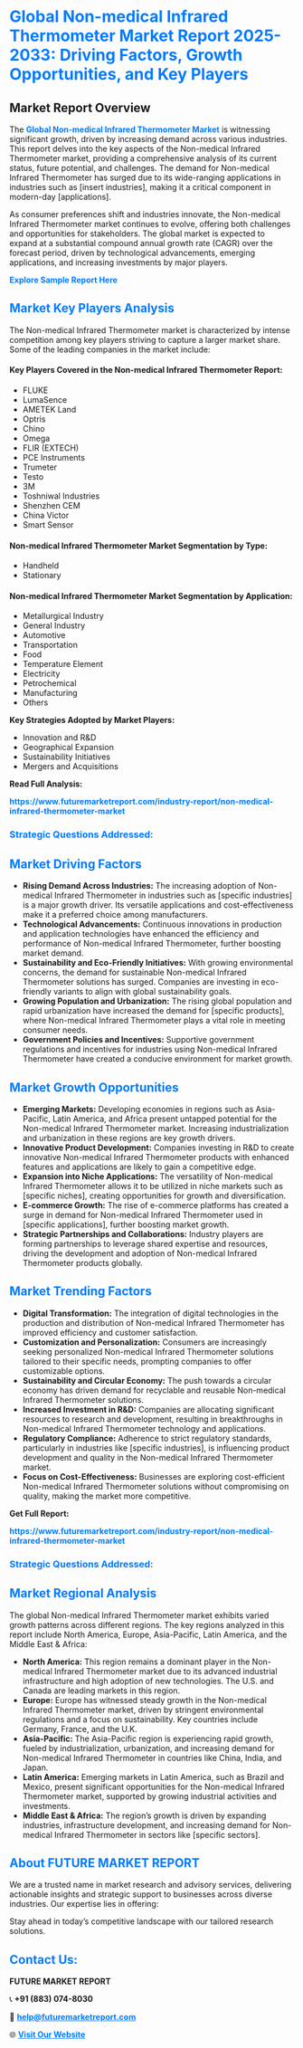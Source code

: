 <h1 style="color: #007BFF;">Global Non-medical Infrared Thermometer Market Report 2025-2033: Driving Factors, Growth Opportunities, and Key Players</h1>

<section id="overview">
<h2>Market Report Overview</h2>
<p>The <a href="https://www.futuremarketreport.com/industry-report/non-medical-infrared-thermometer-market" style="color: #007BFF; text-decoration: none;"><strong>Global Non-medical Infrared Thermometer Market</strong></a> is witnessing significant growth, driven by increasing demand across various industries. This report delves into the key aspects of the Non-medical Infrared Thermometer market, providing a comprehensive analysis of its current status, future potential, and challenges. The demand for Non-medical Infrared Thermometer has surged due to its wide-ranging applications in industries such as [insert industries], making it a critical component in modern-day [applications].</p>
<p>As consumer preferences shift and industries innovate, the Non-medical Infrared Thermometer market continues to evolve, offering both challenges and opportunities for stakeholders. The global market is expected to expand at a substantial compound annual growth rate (CAGR) over the forecast period, driven by technological advancements, emerging applications, and increasing investments by major players.</p>
</section>

<section id="overview">
<p><a href="https://www.futuremarketreport.com/request-sample/reportId=104701" style="color: #007BFF; text-decoration: none;"><strong>Explore Sample Report Here</strong></a></p>
</section>

<section id="key-players">
<h2 style="color: #007BFF;">Market Key Players Analysis</h2>
<p>The Non-medical Infrared Thermometer market is characterized by intense competition among key players striving to capture a larger market share. Some of the leading companies in the market include:</p>
<h4>Key Players Covered in the Non-medical Infrared Thermometer Report:</h4>
<ul><li>FLUKE</li><li>LumaSence</li><li>AMETEK Land</li><li>Optris</li><li>Chino</li><li>Omega</li><li>FLIR (EXTECH)</li><li>PCE Instruments</li><li>Trumeter</li><li>Testo</li><li>3M</li><li>Toshniwal Industries</li><li>Shenzhen CEM</li><li>China Victor</li><li>Smart Sensor</li></ul>
<h4>Non-medical Infrared Thermometer Market Segmentation by Type:</h4>
<ul><li>Handheld</li><li>Stationary</li></ul>

<h4>Non-medical Infrared Thermometer Market Segmentation by Application:</h4>
<ul><li>Metallurgical Industry</li><li>General Industry</li><li>Automotive</li><li>Transportation</li><li>Food</li><li>Temperature Element</li><li>Electricity</li><li>Petrochemical</li><li>Manufacturing</li><li>Others</li></ul>
<p><strong>Key Strategies Adopted by Market Players:</strong></p>
<ul>
<li>Innovation and R&D</li>
<li>Geographical Expansion</li>
<li>Sustainability Initiatives</li>
<li>Mergers and Acquisitions</li>
</ul>
</section>

<section>
<p><strong>Read Full Analysis: </strong></p><a href="https://www.futuremarketreport.com/industry-report/non-medical-infrared-thermometer-market" style="color: #007BFF; text-decoration: none;"><strong>https://www.futuremarketreport.com/industry-report/non-medical-infrared-thermometer-market</strong></a>
<h3 style="color: #007BFF;">Strategic Questions Addressed:</h3>
</section>

<section id="driving-factors">
<h2 style="color: #007BFF;">Market Driving Factors</h2>
<ul>
<li><strong>Rising Demand Across Industries:</strong> The increasing adoption of Non-medical Infrared Thermometer in industries such as [specific industries] is a major growth driver. Its versatile applications and cost-effectiveness make it a preferred choice among manufacturers.</li>
<li><strong>Technological Advancements:</strong> Continuous innovations in production and application technologies have enhanced the efficiency and performance of Non-medical Infrared Thermometer, further boosting market demand.</li>
<li><strong>Sustainability and Eco-Friendly Initiatives:</strong> With growing environmental concerns, the demand for sustainable Non-medical Infrared Thermometer solutions has surged. Companies are investing in eco-friendly variants to align with global sustainability goals.</li>
<li><strong>Growing Population and Urbanization:</strong> The rising global population and rapid urbanization have increased the demand for [specific products], where Non-medical Infrared Thermometer plays a vital role in meeting consumer needs.</li>
<li><strong>Government Policies and Incentives:</strong> Supportive government regulations and incentives for industries using Non-medical Infrared Thermometer have created a conducive environment for market growth.</li>
</ul>
</section>

<section id="growth-opportunities">
<h2 style="color: #007BFF;">Market Growth Opportunities</h2>
<ul>
<li><strong>Emerging Markets:</strong> Developing economies in regions such as Asia-Pacific, Latin America, and Africa present untapped potential for the Non-medical Infrared Thermometer market. Increasing industrialization and urbanization in these regions are key growth drivers.</li>
<li><strong>Innovative Product Development:</strong> Companies investing in R&D to create innovative Non-medical Infrared Thermometer products with enhanced features and applications are likely to gain a competitive edge.</li>
<li><strong>Expansion into Niche Applications:</strong> The versatility of Non-medical Infrared Thermometer allows it to be utilized in niche markets such as [specific niches], creating opportunities for growth and diversification.</li>
<li><strong>E-commerce Growth:</strong> The rise of e-commerce platforms has created a surge in demand for Non-medical Infrared Thermometer used in [specific applications], further boosting market growth.</li>
<li><strong>Strategic Partnerships and Collaborations:</strong> Industry players are forming partnerships to leverage shared expertise and resources, driving the development and adoption of Non-medical Infrared Thermometer products globally.</li>
</ul>
</section>

<section id="trending-factors">
<h2 style="color: #007BFF;">Market Trending Factors</h2>
<ul>
<li><strong>Digital Transformation:</strong> The integration of digital technologies in the production and distribution of Non-medical Infrared Thermometer has improved efficiency and customer satisfaction.</li>
<li><strong>Customization and Personalization:</strong> Consumers are increasingly seeking personalized Non-medical Infrared Thermometer solutions tailored to their specific needs, prompting companies to offer customizable options.</li>
<li><strong>Sustainability and Circular Economy:</strong> The push towards a circular economy has driven demand for recyclable and reusable Non-medical Infrared Thermometer solutions.</li>
<li><strong>Increased Investment in R&D:</strong> Companies are allocating significant resources to research and development, resulting in breakthroughs in Non-medical Infrared Thermometer technology and applications.</li>
<li><strong>Regulatory Compliance:</strong> Adherence to strict regulatory standards, particularly in industries like [specific industries], is influencing product development and quality in the Non-medical Infrared Thermometer market.</li>
<li><strong>Focus on Cost-Effectiveness:</strong> Businesses are exploring cost-efficient Non-medical Infrared Thermometer solutions without compromising on quality, making the market more competitive.</li>
</ul>
</section>

<section>
<p><strong>Get Full Report: </strong></p><a href="https://www.futuremarketreport.com/industry-report/non-medical-infrared-thermometer-market" style="color: #007BFF; text-decoration: none;"><strong>https://www.futuremarketreport.com/industry-report/non-medical-infrared-thermometer-market</strong></a>
<h3 style="color: #007BFF;">Strategic Questions Addressed:</h3>
</section>


<section id="regional-analysis">
<h2 style="color: #007BFF;">Market Regional Analysis</h2>
<p>The global Non-medical Infrared Thermometer market exhibits varied growth patterns across different regions. The key regions analyzed in this report include North America, Europe, Asia-Pacific, Latin America, and the Middle East & Africa:</p>
<ul>
<li><strong>North America:</strong> This region remains a dominant player in the Non-medical Infrared Thermometer market due to its advanced industrial infrastructure and high adoption of new technologies. The U.S. and Canada are leading markets in this region.</li>
<li><strong>Europe:</strong> Europe has witnessed steady growth in the Non-medical Infrared Thermometer market, driven by stringent environmental regulations and a focus on sustainability. Key countries include Germany, France, and the U.K.</li>
<li><strong>Asia-Pacific:</strong> The Asia-Pacific region is experiencing rapid growth, fueled by industrialization, urbanization, and increasing demand for Non-medical Infrared Thermometer in countries like China, India, and Japan.</li>
<li><strong>Latin America:</strong> Emerging markets in Latin America, such as Brazil and Mexico, present significant opportunities for the Non-medical Infrared Thermometer market, supported by growing industrial activities and investments.</li>
<li><strong>Middle East & Africa:</strong> The region’s growth is driven by expanding industries, infrastructure development, and increasing demand for Non-medical Infrared Thermometer in sectors like [specific sectors].</li>
</ul>
</section>

<footer>
<h2 style="color: #007BFF;">About FUTURE MARKET REPORT</h2>
<p>We are a trusted name in market research and advisory services, delivering actionable insights and strategic support to businesses across diverse industries. Our expertise lies in offering:</p>

<p>Stay ahead in today’s competitive landscape with our tailored research solutions.</p>

<h2 style="color: #007BFF;">Contact Us:</h2>
<p><strong>FUTURE MARKET REPORT</strong></p>
<p>📞 <strong>+91 (883) 074-8030</strong></p>
<p>📧 <strong><a href="mailto:help@futuremarketreport.com" style="color: #007BFF;">help@futuremarketreport.com</a></strong></p>
<p>🌐 <strong><a href="https://www.futuremarketreport.com/" style="color: #007BFF;">Visit Our Website</a></strong></p>
</footer>